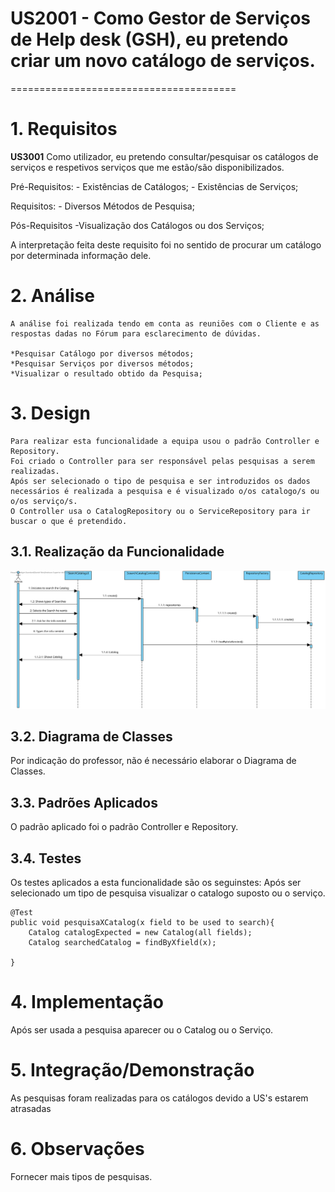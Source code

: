 # US2001 - Como Gestor de Serviços de Help desk (GSH), eu pretendo criar um novo catálogo de serviços.
=======================================


# 1. Requisitos

**US3001** Como utilizador, eu pretendo consultar/pesquisar os catálogos de serviços e respetivos serviços que me estão/são disponibilizados.

Pré-Requisitos:
	- Existências de Catálogos;
	- Existências de Serviços;

Requisitos:
	- Diversos Métodos de Pesquisa;

Pós-Requisitos
	-Visualização dos Catálogos ou dos Serviços;


A interpretação feita deste requisito foi no sentido de procurar um catálogo por determinada informação dele.

# 2. Análise

	A análise foi realizada tendo em conta as reuniões com o Cliente e as respostas dadas no Fórum para esclarecimento de dúvidas.
	
	*Pesquisar Catálogo por diversos métodos;
	*Pesquisar Serviços por diversos métodos;
	*Visualizar o resultado obtido da Pesquisa;


# 3. Design

	Para realizar esta funcionalidade a equipa usou o padrão Controller e Repository.
	Foi criado o Controller para ser responsável pelas pesquisas a serem realizadas.
	Após ser selecionado o tipo de pesquisa e ser introduzidos os dados necessários é realizada a pesquisa e é visualizado o/os catalogo/s ou o/os serviço/s.
	O Controller usa o CatalogRepository ou o ServiceRepository para ir buscar o que é pretendido.

## 3.1. Realização da Funcionalidade

![US3001](SD/US3001.svg)

## 3.2. Diagrama de Classes

Por indicação do professor, não é necessário elaborar o Diagrama de Classes.

## 3.3. Padrões Aplicados

O padrão aplicado foi o padrão Controller e Repository.

## 3.4. Testes 

Os testes aplicados a esta funcionalidade são os seguinstes:
Após ser selecionado um tipo de pesquisa visualizar o catalogo suposto ou o serviço.

	@Test
	public void pesquisaXCatalog(x field to be used to search){
		Catalog catalogExpected = new Catalog(all fields);
		Catalog searchedCatalog = findByXfield(x);

	}

# 4. Implementação

Após ser usada a pesquisa aparecer ou o Catalog ou o Serviço.

# 5. Integração/Demonstração

As pesquisas foram realizadas para os catálogos devido a US's estarem atrasadas

# 6. Observações

Fornecer mais tipos de pesquisas.



